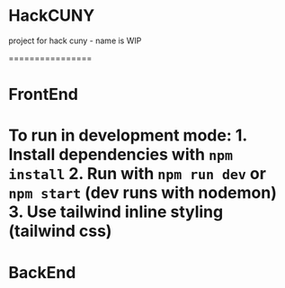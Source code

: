 # HackCUNY
project for hack cuny - name is WIP

================
# FrontEnd
  To run in development mode:
    1. Install dependencies with `npm install`
    2. Run with `npm run dev` or `npm start` (dev runs with nodemon)
    3. Use tailwind inline styling (tailwind css)
================
# BackEnd